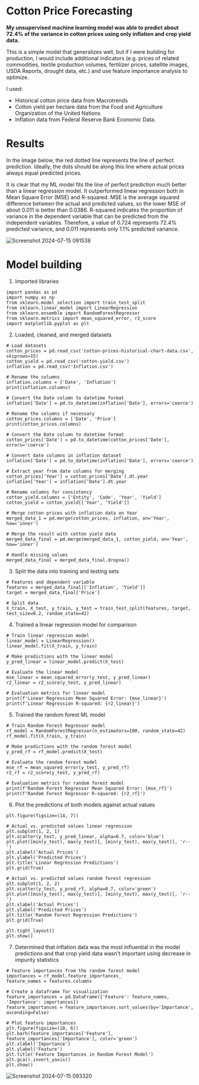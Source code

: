 # Cotton Price Forecasting
<b>My unsupervised machine learning model was able to predict about 72.4% of the variance in cotton prices using only inflation and crop yield data.</b>

This is a simple model that generalizes well, but if I were building for production, I would include additional indicators (e.g. prices of related commodities, textile production volumes, fertilizer prices, satellite images, USDA Reports, drought data, etc.) and use feature importance analysis to optimize.

I used:
* Historical cotton price data from Macrotrends
* Cotton yield per hectare data from the Food and Agriculture Organization of the United Nations
* Inflation data from Federal Reserve Bank Economic Data.

# Results
In the image below, the red dotted line represents the line of perfect prediction. Ideally, the dots should be along this line where actual prices always equal predicted prices.

It is clear that my ML model fits the line of perfect prediction much better than a linear regression model. It outperformed linear regression both in Mean Square Error (MSE) and R-squared. MSE is the average squared difference between the actual and predicted values, so the lower MSE of about 0.011 is better than 0.0386. R-squared indicates the proportion of variance in the dependent variable that can be predicted from the independent variables. Therefore, a value of 0.724 represents 72.4% predicted variance, and 0.011 represents only 1.1% predicted variance.


![Screenshot 2024-07-15 091538](https://github.com/user-attachments/assets/de6b7c5b-bb9a-4778-84b9-664c096d7d4c)

# Model building
1. Imported libraries
```
import pandas as pd
import numpy as np
from sklearn.model_selection import train_test_split
from sklearn.linear_model import LinearRegression
from sklearn.ensemble import RandomForestRegressor
from sklearn.metrics import mean_squared_error, r2_score
import matplotlib.pyplot as plt

```

2. Loaded, cleaned, and merged datasets
```
# Load datasets
cotton_prices = pd.read_csv('cotton-prices-historical-chart-data.csv', skiprows=15)
cotton_yield = pd.read_csv('cotton-yield.csv')
inflation = pd.read_csv('Inflation.csv')

# Rename the columns
inflation.columns = ['Date', 'Inflation']
print(inflation.columns)

# Convert the Date column to datetime format
inflation['Date'] = pd.to_datetime(inflation['Date'], errors='coerce')

# Rename the columns if necessary
cotton_prices.columns = ['Date', 'Price']
print(cotton_prices.columns)

# Convert the Date column to datetime format
cotton_prices['Date'] = pd.to_datetime(cotton_prices['Date'], errors='coerce')

# Convert date columns in inflation dataset
inflation['Date'] = pd.to_datetime(inflation['Date'], errors='coerce')

# Extract year from date columns for merging
cotton_prices['Year'] = cotton_prices['Date'].dt.year
inflation['Year'] = inflation['Date'].dt.year

# Rename columns for consistency
cotton_yield.columns = ['Entity', 'Code', 'Year', 'Yield']
cotton_yield = cotton_yield[['Year', 'Yield']]

# Merge cotton prices with inflation data on Year
merged_data_1 = pd.merge(cotton_prices, inflation, on='Year', how='inner')

# Merge the result with cotton yield data
merged_data_final = pd.merge(merged_data_1, cotton_yield, on='Year', how='inner')

# Handle missing values
merged_data_final = merged_data_final.dropna()
```
3. Split the data into training and testing sets
```
# Features and dependent variable
features = merged_data_final[['Inflation', 'Yield']]
target = merged_data_final['Price']

# Split data
X_train, X_test, y_train, y_test = train_test_split(features, target, test_size=0.2, random_state=42)
```
4. Trained a linear regression model for comparison
```
# Train linear regression model
linear_model = LinearRegression()
linear_model.fit(X_train, y_train)

# Make predictions with the linear model
y_pred_linear = linear_model.predict(X_test)

# Evaluate the linear model
mse_linear = mean_squared_error(y_test, y_pred_linear)
r2_linear = r2_score(y_test, y_pred_linear)

# Evaluation metrics for linear model
print(f'Linear Regression Mean Squared Error: {mse_linear}')
print(f'Linear Regression R-squared: {r2_linear}')
```
5. Trained the random forest ML model
```
# Train Random Forest Regressor model
rf_model = RandomForestRegressor(n_estimators=100, random_state=42)
rf_model.fit(X_train, y_train)

# Make predictions with the random forest model
y_pred_rf = rf_model.predict(X_test)

# Evaluate the random forest model
mse_rf = mean_squared_error(y_test, y_pred_rf)
r2_rf = r2_score(y_test, y_pred_rf)

# Evaluation metrics for random forest model
print(f'Random Forest Regressor Mean Squared Error: {mse_rf}')
print(f'Random Forest Regressor R-squared: {r2_rf}')
```
6. Plot the predictions of both models against actual values
```
plt.figure(figsize=(14, 7))

# Actual vs. predicted values linear regression
plt.subplot(1, 2, 1)
plt.scatter(y_test, y_pred_linear, alpha=0.7, color='blue')
plt.plot([min(y_test), max(y_test)], [min(y_test), max(y_test)], 'r--')
plt.xlabel('Actual Prices')
plt.ylabel('Predicted Prices')
plt.title('Linear Regression Predictions')
plt.grid(True)

# Actual vs. predicted values random forest regression
plt.subplot(1, 2, 2)
plt.scatter(y_test, y_pred_rf, alpha=0.7, color='green')
plt.plot([min(y_test), max(y_test)], [min(y_test), max(y_test)], 'r--')
plt.xlabel('Actual Prices')
plt.ylabel('Predicted Prices')
plt.title('Random Forest Regression Predictions')
plt.grid(True)

plt.tight_layout()
plt.show()
```
7. Determined that inflation data was the most influential in the model predictions and that crop yield data wasn't important using decrease in impurity statistics
```
# Feature importances from the random forest model
importances = rf_model.feature_importances_
feature_names = features.columns

# Create a dataframe for visualization
feature_importances = pd.DataFrame({'Feature': feature_names, 'Importance': importances})
feature_importances = feature_importances.sort_values(by='Importance', ascending=False)

# Plot feature importances
plt.figure(figsize=(10, 6))
plt.barh(feature_importances['Feature'], feature_importances['Importance'], color='green')
plt.xlabel('Importance')
plt.ylabel('Feature')
plt.title('Feature Importances in Random Forest Model')
plt.gca().invert_yaxis()
plt.show()
```
![Screenshot 2024-07-15 093320](https://github.com/user-attachments/assets/2f49fba2-bec5-4c1c-8b75-b0a7d85d3881)

